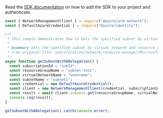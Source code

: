 Read the [SDK documentation](https://github.com/Azure/azure-sdk-for-js/blob/%40azure%2Farm-network_28.0.0/sdk/network/arm-network/README.md) on how to add the SDK to your project and authenticate.

```javascript
const { NetworkManagementClient } = require("@azure/arm-network");
const { DefaultAzureCredential } = require("@azure/identity");

/**
 * This sample demonstrates how to Gets the specified subnet by virtual network and resource group.
 *
 * @summary Gets the specified subnet by virtual network and resource group.
 * x-ms-original-file: specification/network/resource-manager/Microsoft.Network/stable/2021-08-01/examples/SubnetGetWithDelegation.json
 */
async function getSubnetWithADelegation() {
  const subscriptionId = "subId";
  const resourceGroupName = "subnet-test";
  const virtualNetworkName = "vnetname";
  const subnetName = "subnet1";
  const credential = new DefaultAzureCredential();
  const client = new NetworkManagementClient(credential, subscriptionId);
  const result = await client.subnets.get(resourceGroupName, virtualNetworkName, subnetName);
  console.log(result);
}

getSubnetWithADelegation().catch(console.error);
```
